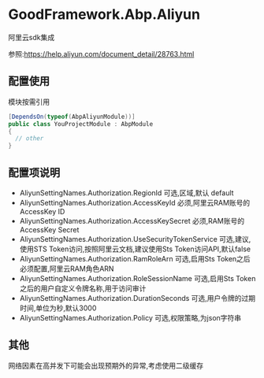 # GoodFramework.Abp.Aliyun

阿里云sdk集成  

参照:https://help.aliyun.com/document_detail/28763.html

## 配置使用

模块按需引用

```csharp
[DependsOn(typeof(AbpAliyunModule))]
public class YouProjectModule : AbpModule
{
  // other
}
```
## 配置项说明

*	AliyunSettingNames.Authorization.RegionId						可选,区域,默认 default  
*	AliyunSettingNames.Authorization.AccessKeyId					必须,阿里云RAM账号的AccessKey ID  
*	AliyunSettingNames.Authorization.AccessKeySecret				必须,RAM账号的AccessKey Secret  
*	AliyunSettingNames.Authorization.UseSecurityTokenService		可选,建议,使用STS Token访问,按照阿里云文档,建议使用Sts Token访问API,默认false  
*	AliyunSettingNames.Authorization.RamRoleArn						可选,启用Sts Token之后必须配置,阿里云RAM角色ARN  
*	AliyunSettingNames.Authorization.RoleSessionName				可选,启用Sts Token之后的用户自定义令牌名称,用于访问审计  
*	AliyunSettingNames.Authorization.DurationSeconds				可选,用户令牌的过期时间,单位为秒,默认3000  
*	AliyunSettingNames.Authorization.Policy							可选,权限策略,为json字符串  

## 其他

网络因素在高并发下可能会出现预期外的异常,考虑使用二级缓存
